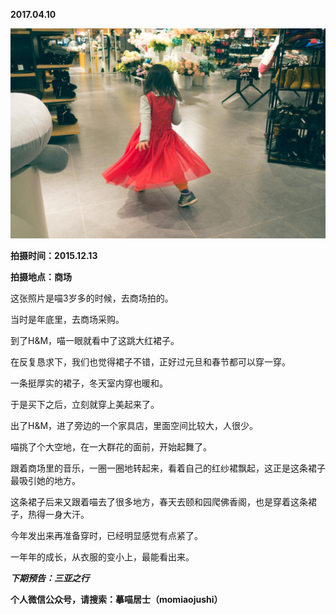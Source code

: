 
          
            
**2017.04.10**



![](img/51001-40d8b7c7b80473f4.jpg)




**拍摄时间：2015.12.13**

**拍摄地点：商场**

这张照片是喵3岁多的时候，去商场拍的。

当时是年底里，去商场采购。

到了H&amp;M，喵一眼就看中了这跳大红裙子。

在反复恳求下，我们也觉得裙子不错，正好过元旦和春节都可以穿一穿。

一条挺厚实的裙子，冬天室内穿也暖和。

于是买下之后，立刻就穿上美起来了。

出了H&amp;M，进了旁边的一个家具店，里面空间比较大，人很少。

喵挑了个大空地，在一大群花的面前，开始起舞了。

跟着商场里的音乐，一圈一圈地转起来，看着自己的红纱裙飘起，这正是这条裙子最吸引她的地方。

这条裙子后来又跟着喵去了很多地方，春天去颐和园爬佛香阁，也是穿着这条裙子，热得一身大汗。

今年发出来再准备穿时，已经明显感觉有点紧了。

一年年的成长，从衣服的变小上，最能看出来。


***下期预告：三亚之行***


**个人微信公众号，请搜索：摹喵居士（momiaojushi）**

          
        